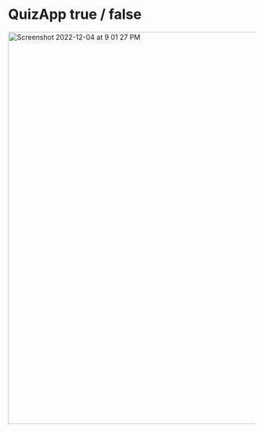 # QuizApp true / false

<img width="800" alt="Screenshot 2022-12-04 at 9 01 27 PM" src="https://user-images.githubusercontent.com/94618324/205510094-e4b110c9-2cff-4ccf-85e2-5752f5cc1471.png">
